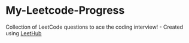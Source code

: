 # My-Leetcode-Progress
Collection of LeetCode questions to ace the coding interview! - Created using [LeetHub](https://github.com/QasimWani/LeetHub)
